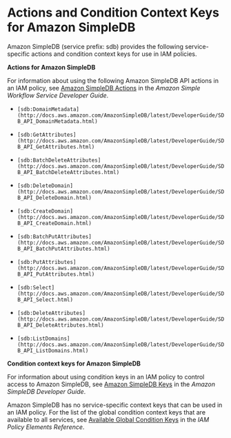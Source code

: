 # Actions and Condition Context Keys for Amazon SimpleDB<a name="list_sdb"></a>

Amazon SimpleDB \(service prefix: sdb\) provides the following service\-specific actions and condition context keys for use in IAM policies\.

**Actions for Amazon SimpleDB**

For information about using the following Amazon SimpleDB API actions in an IAM policy, see [Amazon SimpleDB Actions](http://docs.aws.amazon.com/AmazonSimpleDB/latest/DeveloperGuide/UsingIAMWithSDB.html#UsingWithSDB_Actions) in the *Amazon Simple Workflow Service Developer Guide*\.

+ `[sdb:DomainMetadata](http://docs.aws.amazon.com/AmazonSimpleDB/latest/DeveloperGuide/SDB_API_DomainMetadata.html)`

+ `[sdb:GetAttributes](http://docs.aws.amazon.com/AmazonSimpleDB/latest/DeveloperGuide/SDB_API_GetAttributes.html)`

+ `[sdb:BatchDeleteAttributes](http://docs.aws.amazon.com/AmazonSimpleDB/latest/DeveloperGuide/SDB_API_BatchDeleteAttributes.html)`

+ `[sdb:DeleteDomain](http://docs.aws.amazon.com/AmazonSimpleDB/latest/DeveloperGuide/SDB_API_DeleteDomain.html)`

+ `[sdb:CreateDomain](http://docs.aws.amazon.com/AmazonSimpleDB/latest/DeveloperGuide/SDB_API_CreateDomain.html)`

+ `[sdb:BatchPutAttributes](http://docs.aws.amazon.com/AmazonSimpleDB/latest/DeveloperGuide/SDB_API_BatchPutAttributes.html)`

+ `[sdb:PutAttributes](http://docs.aws.amazon.com/AmazonSimpleDB/latest/DeveloperGuide/SDB_API_PutAttributes.html)`

+ `[sdb:Select](http://docs.aws.amazon.com/AmazonSimpleDB/latest/DeveloperGuide/SDB_API_Select.html)`

+ `[sdb:DeleteAttributes](http://docs.aws.amazon.com/AmazonSimpleDB/latest/DeveloperGuide/SDB_API_DeleteAttributes.html)`

+ `[sdb:ListDomains](http://docs.aws.amazon.com/AmazonSimpleDB/latest/DeveloperGuide/SDB_API_ListDomains.html)`

**Condition context keys for Amazon SimpleDB**

For information about using condition keys in an IAM policy to control access to Amazon SimpleDB, see [Amazon SimpleDB Keys](http://docs.aws.amazon.com/AmazonSimpleDB/latest/DeveloperGuide/UsingIAMWithSDB.html#UsingWithSDB_Keys) in the *Amazon SimpleDB Developer Guide*\.

Amazon SimpleDB has no service\-specific context keys that can be used in an IAM policy\. For the list of the global condition context keys that are available to all services, see [Available Global Condition Keys](reference_policies_condition-keys.md#AvailableKeys) in the *IAM Policy Elements Reference*\.